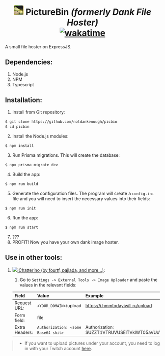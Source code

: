 <!--
 Copyright 2022 ilotterytea
 
 Licensed under the Apache License, Version 2.0 (the "License");
 you may not use this file except in compliance with the License.
 You may obtain a copy of the License at
 
     http://www.apache.org/licenses/LICENSE-2.0
 
 Unless required by applicable law or agreed to in writing, software
 distributed under the License is distributed on an "AS IS" BASIS,
 WITHOUT WARRANTIES OR CONDITIONS OF ANY KIND, either express or implied.
 See the License for the specific language governing permissions and
 limitations under the License.
-->

<div align="center">
    <h1>
        <img src="./static/img/favicon.png" width=32> <b>Pic</b>ture<b>Bin</b> <i>(formerly Dank File Hoster)</i>
            <br>
            <a href="https://wakatime.com/badge/user/09f67b1c-0691-482a-a1d4-e4751e6962de/project/eda75115-4dad-4ada-995a-f1379687f257"><img src="https://wakatime.com/badge/user/09f67b1c-0691-482a-a1d4-e4751e6962de/project/eda75115-4dad-4ada-995a-f1379687f257.svg?style=plastic" alt="wakatime"></a>
    </h1>

</div>
A small file hoster on ExpressJS.

## Dependencies:
1. Node.js
2. NPM
3. Typescript

## Installation:
1. Install from Git repository:
```bash
$ git clone https://github.com/notdankenough/picbin
$ cd picbin
```
2. Install the Node.js modules:
```bash
$ npm install
```
3. Run Prisma migrations. This will create the database:
```bash
$ npx prisma migrate dev
```
4. Build the app:
```bash
$ npm run build
```
5. Generate the configuration files. The program will create a `config.ini` file and you will need to insert the necessary values into their fields:
```bash
$ npm run init
```
6. Run the app:
```bash
$ npm run start
```
7. ???
8. PROFIT! Now you have your own dank image hoster.

## Use in other tools:
1. [ <img src="https://camo.githubusercontent.com/6ca305d42786c9dbd0b76f5ade013601b080d71a598e881b4349dff2eafae6c7/68747470733a2f2f666f757274662e636f6d2f696d672f63686174746572696e6f2d69636f6e2d36342e706e67" width=24> Chatterino (by fourtf, pajlada, and more...)](https://github.com/chatterino/chatterino2):
    1. Go to `Settings -> External Tools -> Image Uploader` and paste the values in the relevant fields:

    | Field | Value | Example |
    | ---- | ------ | ------- |
    | Request URL: | `<YOUR_DOMAIN>`/upload | https://i.hmmtodayiwill.ru/upload
    | Form field: | file |
    | Extra Headers: | `Authorization: <some Base64 shit>` | Authorization: SUZZT1VTRUVUSElTVklWT05aVUxVTA==

> * If you want to upload pictures under your account, you need to log in with your Twitch account [here](https://i.hmmtodayiwill.ru/).
